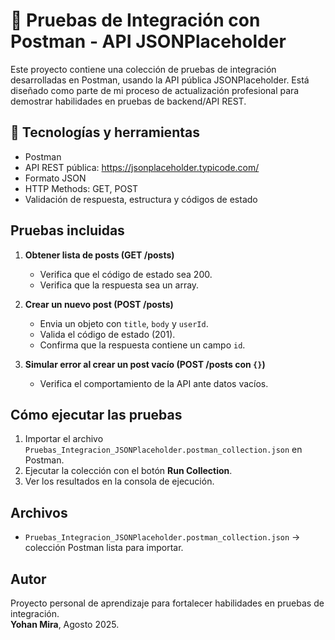 # 🔌 Pruebas de Integración con Postman - API JSONPlaceholder

Este proyecto contiene una colección de pruebas de integración desarrolladas en Postman, usando la API pública JSONPlaceholder. Está diseñado como parte de mi proceso de actualización profesional para demostrar habilidades en pruebas de backend/API REST.

## 🔧 Tecnologías y herramientas

- Postman
- API REST pública: https://jsonplaceholder.typicode.com/
- Formato JSON
- HTTP Methods: GET, POST
- Validación de respuesta, estructura y códigos de estado

## Pruebas incluidas

1. **Obtener lista de posts (GET /posts)**
   - Verifica que el código de estado sea 200.
   - Verifica que la respuesta sea un array.

2. **Crear un nuevo post (POST /posts)**
   - Envia un objeto con `title`, `body` y `userId`.
   - Valida el código de estado (201).
   - Confirma que la respuesta contiene un campo `id`.

3. **Simular error al crear un post vacío (POST /posts con `{}`)**
   - Verifica el comportamiento de la API ante datos vacíos.

## Cómo ejecutar las pruebas

1. Importar el archivo `Pruebas_Integracion_JSONPlaceholder.postman_collection.json` en Postman.
2. Ejecutar la colección con el botón **Run Collection**.
3. Ver los resultados en la consola de ejecución.

## Archivos

- `Pruebas_Integracion_JSONPlaceholder.postman_collection.json` → colección Postman lista para importar.

## Autor

Proyecto personal de aprendizaje para fortalecer habilidades en pruebas de integración.  
**Yohan Mira**, Agosto 2025.
